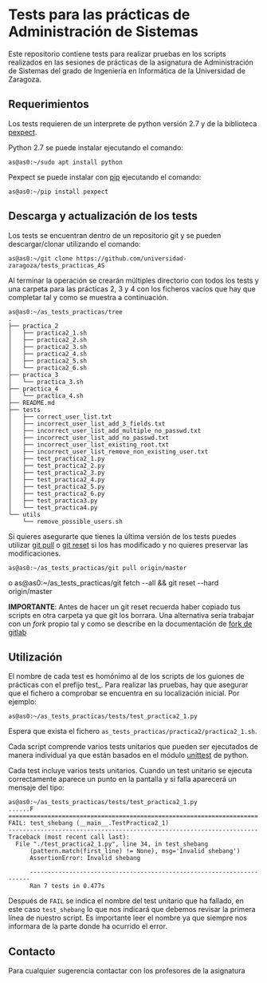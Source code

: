 # Tests para las prácticas de Administración de Sistemas

Este repositorio contiene tests para realizar pruebas en los scripts realizados
en las sesiones de prácticas de la asignatura de Administración de Sistemas del
grado de Ingeniería en Informática de la Universidad de Zaragoza.

## Requerimientos

Los tests requieren de un interprete de python versión 2.7 y de la biblioteca
[pexpect](https://pexpect.readthedocs.io/en/stable/).

Python 2.7 se puede instalar ejecutando el comando:

    as@as0:~/sudo apt install python

Pexpect se puede instalar con [pip](https://pypi.org/project/pip/) ejecutando el comando:

    as@as0:~/pip install pexpect

## Descarga y actualización de los tests

Los tests se encuentran dentro de un repositorio git y se pueden
descargar/clonar utilizando el comando:

    as@as0:~/git clone https://github.com/universidad-zaragoza/tests_practicas_AS

Al terminar la operación se crearán múltiples directorio con todos los tests y
una carpeta para las prácticas 2, 3 y 4 con los ficheros vacíos que hay que
completar tal y como se muestra a continuación.

    as@as0:~/as_tests_practicas/tree
    .
    ├── practica_2
    │   ├── practica2_1.sh
    │   ├── practica2_2.sh
    │   ├── practica2_3.sh
    │   ├── practica2_4.sh
    │   ├── practica2_5.sh
    │   └── practica2_6.sh
    ├── practica_3
    │   └── practica_3.sh
    ├── practica_4
    │   └── practica_4.sh
    ├── README.md
    ├── tests
    │   ├── correct_user_list.txt
    │   ├── incorrect_user_list_add_3_fields.txt
    │   ├── incorrect_user_list_add_multiple_no_passwd.txt
    │   ├── incorrect_user_list_add_no_passwd.txt
    │   ├── incorrect_user_list_existing_root.txt
    │   ├── incorrect_user_list_remove_non_existing_user.txt
    │   ├── test_practica2_1.py
    │   ├── test_practica2_2.py
    │   ├── test_practica2_3.py
    │   ├── test_practica2_4.py
    │   ├── test_practica2_5.py
    │   ├── test_practica2_6.py
    │   ├── test_practica3.py
    │   └── test_practica4.py
    └── utils
        └── remove_possible_users.sh


Si quieres asegurarte que tienes la última versión de los tests puedes utilizar
[git pull](https://git-scm.com/docs/git-pull) o [git
reset](https://git-scm.com/docs/git-reset) si los has modificado y no quieres
preservar las modificaciones.

    as@as0:~/as_tests_practicas/git pull origin/master

o
    as@as0:~/as_tests_practicas/git fetch --all && git reset --hard origin/master

**IMPORTANTE**: Antes de hacer un git reset recuerda haber copiado tus scripts
en otra carpeta ya que git los borrara. Una alternativa sería trabajar con un
_fork_ propio tal y como se describe en la documentación de [fork de
gitlab](https://docs.gitlab.com/ee/gitlab-basics/fork-project.html)

## Utilización

El nombre de cada test es homónimo al de los scripts de los guiones de
prácticas con el prefijo test\_. Para realizar las pruebas, hay que asegurar
que el fichero a comprobar se encuentra en su localización inicial. Por ejemplo:

    as@as0:~/as_tests_practicas/tests/test_practica2_1.py

Espera que exista el fichero `as_tests_practicas/practica2/practica2_1.sh`.

Cada script comprende varios tests unitarios que pueden ser ejecutados de
manera individual ya que están basados en el módulo
[unittest](https://docs.python.org/2/library/unittest.html) de python.

Cada test incluye varios tests unitarios. Cuando un test unitario se ejecuta
correctamente aparece un punto en la pantalla y si falla aparecerá un mensaje
del tipo:

    as@as0:~/as_tests_practicas/tests/test_practica2_1.py
    ......F
    ======================================================================
    FAIL: test_shebang (__main__.TestPractica2_1)
    ----------------------------------------------------------------------
    Traceback (most recent call last):
      File "./test_practica2_1.py", line 34, in test_shebang
          (pattern.match(first_line) != None), msg='Invalid shebang')
          AssertionError: Invalid shebang

          ----------------------------------------------------------------------
          Ran 7 tests in 0.477s

Después de `FAIL` se indica el nombre del test unitario que ha fallado, en este
caso `test_shebang` lo que nos indicará que debemos revisar la primera línea de
nuestro script. Es importante leer el nombre ya que siempre nos informara de la
parte donde ha ocurrido el error.

## Contacto

Para cualquier sugerencia contactar con los profesores de la asignatura

